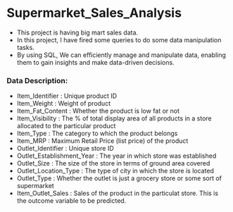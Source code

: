 # Supermarket_Sales_Analysis


<ul><li>This project is having big mart sales data.</li>
<li>In this project, I have fired some queries to do some data manipulation tasks.</li>
<li>By using SQL, We can efficiently manage and manipulate data, enabling them to gain insights and make data-driven decisions.</li></ul>


<h3><b> Data Description: </b></h3>
<ul><li> Item_Identifier : Unique product ID</li>
<li> Item_Weight : Weight of product
<li> Item_Fat_Content : Whether the product is low fat or not
<li> Item_Visibility : The % of total display area of all products in a store
allocated to the particular product
<li> Item_Type : The category to which the product belongs
<li> Item_MRP : Maximum Retail Price (list price) of the product
<li> Outlet_Identifier : Unique store ID
<li> Outlet_Establishment_Year : The year in which store was established
<li> Outlet_Size : The size of the store in terms of ground area covered
<li> Outlet_Location_Type : The type of city in which the store is located
<li> Outlet_Type : Whether the outlet is just a grocery store or some sort of
supermarket
<li> Item_Outlet_Sales : Sales of the product in the particulat store. This is
the outcome variable to be predicted.</ul>
